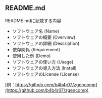 ## README.md

README.mdに記載する内容
* ソフトウェア名 (Name)
* ソフトウェアの概要 (Overview)
* ソフトウェアの詳細 (Description)
* 依存関係 (Requirement)
* 使用した例 (Demo)
* ソフトウェアの使い方 (Usage)
* ソフトウェアの導入方法 (Install)
* ソフトウェアのLicense (License)

[例：https://github.com/b4b4r07/zgencomp](https://github.com/b4b4r07/zgencomp)
